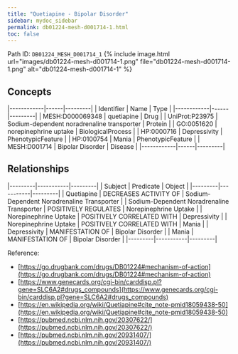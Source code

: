 ```yaml
---
title: "Quetiapine - Bipolar Disorder"
sidebar: mydoc_sidebar
permalink: db01224-mesh-d001714-1.html
toc: false 
---
```



Path ID: `DB01224_MESH_D001714_1`
{% include image.html url="images/db01224-mesh-d001714-1.png" file="db01224-mesh-d001714-1.png" alt="db01224-mesh-d001714-1" %}

## Concepts

|------------|------|---------|
| Identifier | Name | Type    |
|------------|------|---------|
| MESH:D000069348 | quetiapine | Drug |
| UniProt:P23975 | Sodium-dependent noradrenaline transporter | Protein |
| GO:0051620 | norepinephrine uptake | BiologicalProcess |
| HP:0000716 | Depressivity | PhenotypicFeature |
| HP:0100754 | Mania | PhenotypicFeature |
| MESH:D001714 | Bipolar Disorder | Disease |
|------------|------|---------|

## Relationships

|---------|-----------|---------|
| Subject | Predicate | Object  |
|---------|-----------|---------|
| Quetiapine | DECREASES ACTIVITY OF | Sodium-Dependent Noradrenaline Transporter |
| Sodium-Dependent Noradrenaline Transporter | POSITIVELY REGULATES | Norepinephrine Uptake |
| Norepinephrine Uptake | POSITIVELY CORRELATED WITH | Depressivity |
| Norepinephrine Uptake | POSITIVELY CORRELATED WITH | Mania |
| Depressivity | MANIFESTATION OF | Bipolar Disorder |
| Mania | MANIFESTATION OF | Bipolar Disorder |
|---------|-----------|---------|

Reference: 
  - [https://go.drugbank.com/drugs/DB01224#mechanism-of-action](https://go.drugbank.com/drugs/DB01224#mechanism-of-action)
  - [https://www.genecards.org/cgi-bin/carddisp.pl?gene=SLC6A2#drugs_compounds](https://www.genecards.org/cgi-bin/carddisp.pl?gene=SLC6A2#drugs_compounds)
  - [https://en.wikipedia.org/wiki/Quetiapine#cite_note-pmid18059438-50](https://en.wikipedia.org/wiki/Quetiapine#cite_note-pmid18059438-50)
  - [https://pubmed.ncbi.nlm.nih.gov/20307622/](https://pubmed.ncbi.nlm.nih.gov/20307622/)
  - [https://pubmed.ncbi.nlm.nih.gov/20931407/](https://pubmed.ncbi.nlm.nih.gov/20931407/)

